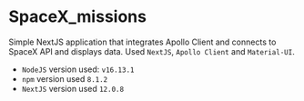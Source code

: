 # SpaceX_missions

Simple NextJS application that integrates Apollo Client and connects to SpaceX API and displays data.
Used `NextJS`, `Apollo Client` and `Material-UI`. 

- `NodeJS` version used: `v16.13.1`
- `npm` version used `8.1.2`
- `NextJS` version used `12.0.8`


